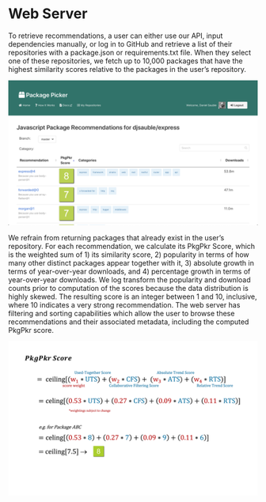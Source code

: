 # Web Server

To retrieve recommendations, a user can either use our API, input dependencies manually, or log in to GitHub and retrieve a list of their repositories with a package.json or requirements.txt file. When they select one of these repositories, we fetch up to 10,000 packages that have the highest similarity scores relative to the packages in the user’s repository.

![Recommendations view](./img/recommendations_view.png)

We refrain from returning packages that already exist in the user’s repository. For each recommendation, we calculate its PkgPkr Score, which is the weighted sum of 1) its similarity score, 2) popularity in terms of how many other distinct packages appear together with it, 3) absolute growth in terms of year-over-year downloads, and 4) percentage growth in terms of year-over-year downloads. We log transform the popularity and download counts prior to computation of the scores because the data distribution is highly skewed.  The resulting score is an integer between 1 and 10, inclusive, where 10 indicates a very strong recommendation.  The web server has filtering and sorting capabilities which allow the user to browse these recommendations and their associated metadata, including the computed PkgPkr score.

![Components of PkgPkr Score](./img/components_of_pkgpkr_score.png)